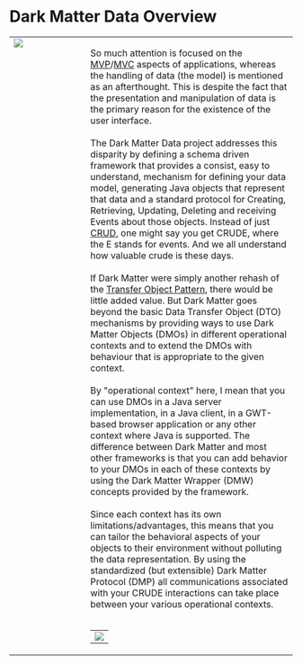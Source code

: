 # Dark Matter Data Overview #

<table border='0'>
<tr>
<td width='120' valign='top'>
<img src='http://www.dark-matter-data.org/images/dmd-100x100.png' />
</td>
<td>

So much attention is focused on the <a href='http://code.google.com/webtoolkit/doc/latest/DevGuideMvpActivitiesAndPlaces.html'>MVP</a>/<a href='http://vesprogstuff.wordpress.com/2010/03/19/ext-gwt-mvc-pattern-explained/'>MVC</a> aspects of applications, whereas the handling of data (the model) is mentioned as an afterthought. This is despite the fact that the presentation and manipulation of data is the primary reason for the existence of the user interface.<br>
<br>
The Dark Matter Data project addresses this disparity by defining a schema driven framework that provides a consist, easy to understand, mechanism for defining your data model, generating Java objects that represent that data and a standard protocol for Creating, Retrieving, Updating, Deleting and receiving Events about those objects. Instead of just <a href='http://en.wikipedia.org/wiki/Create,_read,_update_and_delete'>CRUD</a>, one might say you get CRUDE, where the E stands for events. And we all understand how valuable crude is these days.<br>
<br>
If Dark Matter were simply another rehash of the <a href='http://java.sun.com/blueprints/corej2eepatterns/Patterns/TransferObject.html'>Transfer Object Pattern</a>, there would be little added value. But Dark Matter goes beyond the basic Data Transfer Object (DTO) mechanisms by providing ways to use Dark Matter Objects (DMOs) in different operational contexts and to extend the DMOs with behaviour that is appropriate to the given context.<br>
<br>
By "operational context" here, I mean that you can use DMOs in a Java server implementation, in a Java client, in a GWT-based browser application or any other context where Java is supported. The difference between Dark Matter and most other frameworks is that you can add behavior to your DMOs in each of these contexts by using the Dark Matter Wrapper (DMW) concepts provided by the framework.<br>
<br>
Since each context has its own limitations/advantages, this means that you can tailor the behavioral aspects of your objects to their environment without polluting the data representation. By using the standardized (but extensible) Dark Matter Protocol (DMP) all communications associated with your CRUDE interactions can take place between your various operational contexts.<br>
<br>
<table width='100%' border='0'>
<tr align='center'>
<td>
<img src='http://dark-matter-data.org/images/dmoOverview.png' />
</td>
</tr>
</table>

</td>
</tr>

</table>